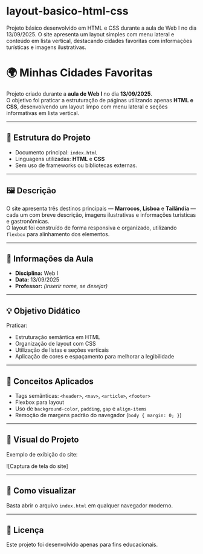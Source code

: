 # layout-basico-html-css
Projeto básico desenvolvido em HTML e CSS durante a aula de Web I no dia 13/09/2025. O site apresenta um layout simples com menu lateral e conteúdo em lista vertical, destacando cidades favoritas com informações turísticas e imagens ilustrativas.


# 🌍 Minhas Cidades Favoritas

Projeto criado durante a **aula de Web I** no dia **13/09/2025**.  
O objetivo foi praticar a estruturação de páginas utilizando apenas **HTML e CSS**, desenvolvendo um layout limpo com menu lateral e seções informativas em lista vertical.

---

## 🧩 Estrutura do Projeto
- Documento principal: `index.html`
- Linguagens utilizadas: **HTML** e **CSS**
- Sem uso de frameworks ou bibliotecas externas.

---

## 🖼️ Descrição
O site apresenta três destinos principais — **Marrocos**, **Lisboa** e **Tailândia** — cada um com breve descrição, imagens ilustrativas e informações turísticas e gastronômicas.  
O layout foi construído de forma responsiva e organizado, utilizando `flexbox` para alinhamento dos elementos.

---

## 📅 Informações da Aula
- **Disciplina:** Web I  
- **Data:** 13/09/2025  
- **Professor:** _(inserir nome, se desejar)_

---

## 💡 Objetivo Didático
Praticar:
- Estruturação semântica em HTML  
- Organização de layout com CSS  
- Utilização de listas e seções verticais  
- Aplicação de cores e espaçamento para melhorar a legibilidade

---

## 🧠 Conceitos Aplicados
- Tags semânticas: `<header>`, `<nav>`, `<article>`, `<footer>`
- Flexbox para layout
- Uso de `background-color`, `padding`, `gap` e `align-items`
- Remoção de margens padrão do navegador (`body { margin: 0; }`)

---

## 📸 Visual do Projeto
Exemplo de exibição do site:

![Captura de tela do site]

---

## 🏁 Como visualizar
Basta abrir o arquivo `index.html` em qualquer navegador moderno.

---

## 📜 Licença
Este projeto foi desenvolvido apenas para fins educacionais.
